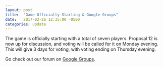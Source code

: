 ```yaml
---
layout: post
title:  "Game Officially Starting & Google Groups"
date:   2017-02-26 12:35:00 -0500
categories: update
---
```

The game is officially starting with a total of seven players.  Proposal 12
is now up for discussion, and voting will be called for it on Monday evening.  This
will give 3 days for voting, with voting ending on Thursday evening.

Go check out our forum on <a href="https://groups.google.com/group/charnomic">
Google Groups</a>.

